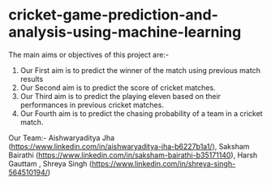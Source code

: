 # cricket-game-prediction-and-analysis-using-machine-learning

The main aims or objectives of this project are:-
1.  Our First aim is to predict the winner of the match using previous match results
2.  Our Second aim is to predict the score of cricket matches.
3.  Our Third aim is to predict the playing eleven based on their performances in previous cricket matches.
4.  Our Fourth aim is to predict the chasing probability of a team in a cricket match.

Our Team:- Aishwaryaditya Jha (https://www.linkedin.com/in/aishwaryaditya-jha-b6227b1a1/),
           Saksham Bairathi (https://www.linkedin.com/in/saksham-bairathi-b35171140),
           Harsh Gauttam ,
           Shreya Singh (https://www.linkedin.com/in/shreya-singh-564510194/)
